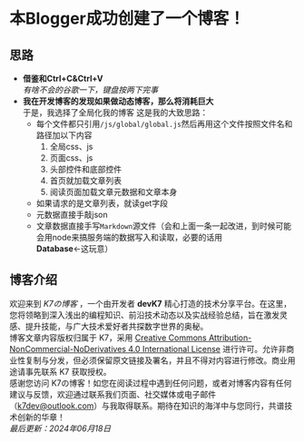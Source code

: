 # 本Blogger成功创建了一个博客！
## 思路
- **借鉴和Ctrl+C&Ctrl+V**  
  _有啥不会的谷歌一下，键盘按两下完事_  
- **我在开发博客的发现如果做动态博客，那么将消耗巨大**  
  于是，我选择了全局化我的博客
  这是我的大致思路：
  - 每个文件都只引用`/js/global/global.js`然后再用这个文件按照文件名和路径加以下内容
    1. 全局css、js
    2. 页面css、js
    3. 头部控件和底部控件
    4. 首页就加载文章列表
    5. 阅读页面加载文章元数据和文章本身
  - 如果请求的是文章列表，就读get字段
  - 元数据直接手敲json
  - 文章数据直接手写`Markdown`源文件（会和上面一条一起改进，到时候可能会用node来搞服务端的数据写入和读取，必要的话用**Database**<-这玩意）  
## 博客介绍
欢迎来到 _K7の博客_ ，一个由开发者 **devK7** 精心打造的技术分享平台。在这里，您将领略到深入浅出的编程知识、前沿技术动态以及实战经验总结，旨在激发灵感、提升技能，与广大技术爱好者共探数字世界的奥秘。  
博客文章内容版权归属于 K7，采用 [Creative Commons Attribution-NonCommercial-NoDerivatives 4.0 International License](https://creativecommons.org/licenses/by-nc-nd/4.0/) 进行许可。允许非商业性复制与分发，但必须保留原文链接及署名，并且不得对内容进行修改。商业用途请事先联系 K7 获取授权。  
感谢您访问 K7の博客！如您在阅读过程中遇到任何问题，或者对博客内容有任何建议与反馈，欢迎通过联系我们页面、社交媒体或电子邮件（[k7dev@outlook.com](mailto:k7dev@outlook.com)）与我取得联系。期待在知识的海洋中与您同行，共谱技术创新的华章！  
_最后更新：2024年06月18日_